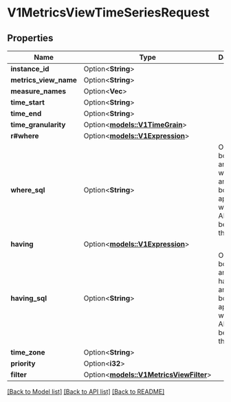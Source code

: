 # V1MetricsViewTimeSeriesRequest

## Properties

Name | Type | Description | Notes
------------ | ------------- | ------------- | -------------
**instance_id** | Option<**String**> |  | [optional]
**metrics_view_name** | Option<**String**> |  | [optional]
**measure_names** | Option<**Vec<String>**> |  | [optional]
**time_start** | Option<**String**> |  | [optional]
**time_end** | Option<**String**> |  | [optional]
**time_granularity** | Option<[**models::V1TimeGrain**](v1TimeGrain.md)> |  | [optional]
**r#where** | Option<[**models::V1Expression**](v1Expression.md)> |  | [optional]
**where_sql** | Option<**String**> | Optional. If both where and where_sql are set, both will be applied with an AND between them. | [optional]
**having** | Option<[**models::V1Expression**](v1Expression.md)> |  | [optional]
**having_sql** | Option<**String**> | Optional. If both having and having_sql are set, both will be applied with an AND between them. | [optional]
**time_zone** | Option<**String**> |  | [optional]
**priority** | Option<**i32**> |  | [optional]
**filter** | Option<[**models::V1MetricsViewFilter**](v1MetricsViewFilter.md)> |  | [optional]

[[Back to Model list]](../README.md#documentation-for-models) [[Back to API list]](../README.md#documentation-for-api-endpoints) [[Back to README]](../README.md)


